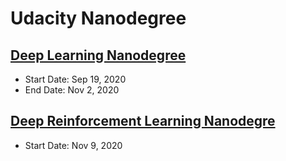 # Udacity Nanodegree

## [Deep Learning Nanodegree](https://github.com/madigun697/udacity-nanodegree/tree/master/Deep%20Learning%20Nano%20Degree)

- Start Date: Sep 19, 2020
- End Date: Nov 2, 2020

## [Deep Reinforcement Learning Nanodegre](https://github.com/madigun697/udacity-nanodegree/tree/master/Deep%20Reinforcement%20Learning%20Nano%20Degree)

- Start Date: Nov 9, 2020

